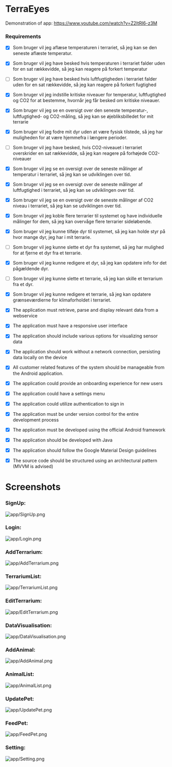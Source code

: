 # TerraEyes

Demonstration of app:
https://www.youtube.com/watch?v=Z2ItRI6-z3M


### Requirements

- [x] Som bruger vil jeg aflæse temperaturen i terrariet, så jeg kan se den seneste aflæste temperatur.
- [x] Som bruger vil jeg have besked hvis temperaturen i terrariet falder uden for en sat rækkevidde, så jeg kan reagere på forkert temperatur
- [ ] Som bruger vil jeg have besked hvis luftfugtigheden i terrariet falder uden for en sat rækkevidde, så jeg kan reagere på forkert fugtighed
- [x] Som bruger vil jeg indstille kritiske niveauer for temperatur, luftfugtighed og CO2 for at bestemme, hvornår jeg får besked om kritiske niveauer. 
- [x] Som bruger vil jeg se en oversigt over den seneste temperatur-, luftfugtighed- og CO2-måling, så jeg kan se øjebliksbilledet for mit terrarie
- [x] Som bruger vil jeg fodre mit dyr uden at være fysisk tilstede, så jeg har muligheden for at være hjemmefra i længere perioder.
- [ ] Som bruger vil jeg have besked, hvis CO2-niveauet i terrariet overskrider en sat rækkevidde, så jeg kan reagere på forhøjede CO2-niveauer
- [x] Som bruger vil jeg se en oversigt over de seneste målinger af temperatur i terrariet, så jeg kan se udviklingen over tid.
- [x] Som bruger vil jeg se en oversigt over de seneste målinger af luftfugtighed i terrariet, så jeg kan se udviklingen over tid.
- [x] Som bruger vil jeg se en oversigt over de seneste målinger af CO2 niveau i terrariet, så jeg kan se udviklingen over tid.
- [x] Som bruger vil jeg koble flere terrarier til systemet og have individuelle målinger for dem, så jeg kan overvåge flere terrarier sideløbende. 
- [x] Som bruger vil jeg kunne tilføje dyr til systemet, så jeg kan holde styr på hvor mange dyr, jeg har i mit terrarie.
- [ ] Som bruger vil jeg kunne slette et dyr fra systemet, så jeg har mulighed for at fjerne et dyr fra et terrarie. 
- [x] Som bruger vil jeg kunne redigere et dyr, så jeg kan opdatere info for det pågældende dyr.
- [ ] Som bruger vil jeg kunne slette et terrarie, så jeg kan skille et terrarium fra et dyr.
- [x] Som bruger vil jeg kunne redigere et terrarie, så jeg kan opdatere grænseværdierne for klimaforholdet i terrariet.

- [x] The application must retrieve, parse and display relevant data from a webservice
- [x] The application must have a responsive user interface
- [x] The application should include various options for visualizing sensor data
- [x] The application should work without a network connection, persisting data locally on the device
- [x] All customer related features of the system should be manageable from the Android application.
- [x] The application could provide an onboarding experience for new users
- [x] The application could have a settings menu
- [x] The application could utilize authentication to sign in

- [x] The application must be under version control for the entire development process
- [x] The application must be developed using the official Android framework
- [x] The application should be developed with Java
- [x] The application should follow the Google Material Design guidelines
- [x] The source code should be structured using an architectural pattern (MVVM is advised)

# Screenshots

### SignUp:
![app/SignUp.png](app/SignUp.png)

### Login:
![app/Login.png](app/Login.png)

### AddTerrarium:
![app/AddTerrarium.png](app/AddTerrarium.png)

### TerrariumList:
![app/TerrariumList.png](app/TerrariumList.png)

### EditTerrarium:
![app/EditTerrarium.png](app/EditTerrarium.png)

### DataVisualisation:
![app/DataVisualisation.png](app/DataVisualisation.png)

### AddAnimal:
![app/AddAnimal.png](app/AddAnimal.png)

### AnimalList:
![app/AnimalList.png](app/AnimalList.png)

### UpdatePet:
![app/UpdatePet.png](app/UpdatePet.png)

### FeedPet:
![app/FeedPet.png](app/FeedPet.png)

### Setting:
![app/Setting.png](app/Setting.png)
